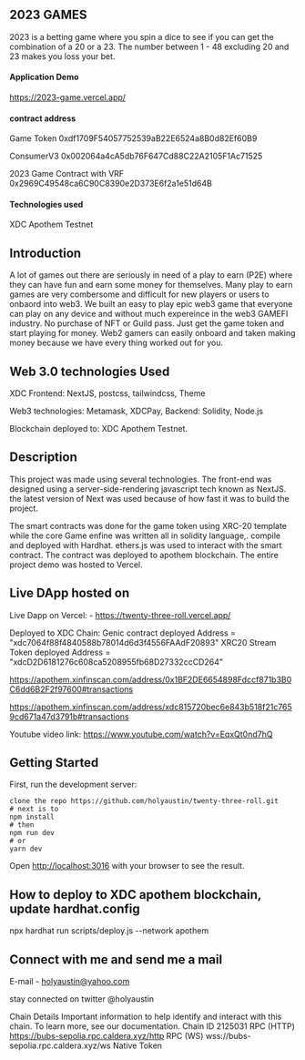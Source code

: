 ## 2023 GAMES

2023 is a betting game where you spin a dice to see if you can get the combination of a 20 or a 23. The number between 1 - 48 excluding 20 and 23 makes you loss your bet.

#### Application Demo

<https://2023-game.vercel.app/>

#### contract address

Game Token 0xdf1709F54057752539aB22E6524a8B0d82Ef60B9

ConsumerV3 0x002064a4cA5db76F647Cd88C22A2105F1Ac71525

2023 Game Contract with VRF 0x2969C49548ca6C90C8390e2D373E6f2a1e51d64B

#### Technologies used

XDC Apothem Testnet

## Introduction

A lot of games out there are seriously in need of a play to earn (P2E) where they can have fun and earn some money for themselves. Many play to earn games are very combersome and difficult for new players or users to onbaord into web3.
We built an easy to play epic web3 game that everyone can play on any device and without much expereince in the web3 GAMEFI industry. No purchase of NFT or Guild pass. Just get the game token and start playing for money.
Web2 gamers can easily onboard and taken making money because we have every thing worked out for you.

## Web 3.0 technologies Used

XDC
Frontend: NextJS, postcss, tailwindcss, Theme

Web3 technologies: Metamask, XDCPay,
Backend: Solidity, Node.js

Blockchain deployed to:  XDC Apothem Testnet.

## Description

This project was made using several technologies. The front-end was designed using a server-side-rendering javascript tech known as NextJS. the latest version of Next was used because of how fast it was to build the project.

The smart contracts was done for the game token using XRC-20 template while the core Game enfine was written all in solidity language,. compile and deployed with Hardhat. ethers.js was used to interact with the smart contract. The contract was deployed to apothem blockchain. The entire project demo was hosted to Vercel.

## Live DApp hosted on

Live Dapp on Vercel: - <https://twenty-three-roll.vercel.app/>

Deployed to XDC Chain:
  Genic contract deployed Address = "xdc7064f88f4840588b78014d6d3f4556FAAdF20893"
  XRC20 Stream Token deployed Address = "xdcD2D6181276c608ca5208955fb68D27332ccCD264"
  
  <https://apothem.xinfinscan.com/address/0x1BF2DE6654898Fdccf871b3B0C6dd6B2F2f97600#transactions>

  <https://apothem.xinfinscan.com/address/xdc815720bec6e843b518f21c7659cd671a47d3791b#transactions>

 Youtube video link: <https://www.youtube.com/watch?v=EqxQt0nd7hQ>

## Getting Started

First, run the development server:

```text
clone the repo https://github.com/holyaustin/twenty-three-roll.git
# next is to 
npm install
# then
npm run dev
# or
yarn dev
```

Open [http://localhost:3016](http://localhost:3000) with your browser to see the result.

## How to deploy to XDC apothem  blockchain, update hardhat.config

npx hardhat run scripts/deploy.js --network apothem

## Connect with me and send me a mail

E-mail - <holyaustin@yahoo.com>

stay connected on twitter @holyaustin


Chain Details
Important information to help identify and interact with this chain. To learn more, see our documentation.
Chain ID
2125031
RPC (HTTP)
https://bubs-sepolia.rpc.caldera.xyz/http
RPC (WS)
wss://bubs-sepolia.rpc.caldera.xyz/ws
Native Token
